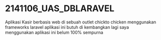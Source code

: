 # 2141106_UAS_DBLARAVEL
Aplikasi Kasir berbasis web  di sebuah outlet chickto chicken menggunakan frameworks laravel 
 aplikasi ini butuh di kembangkan lagi saya menggunakan aplikasi ini belum 100% sempurna 
